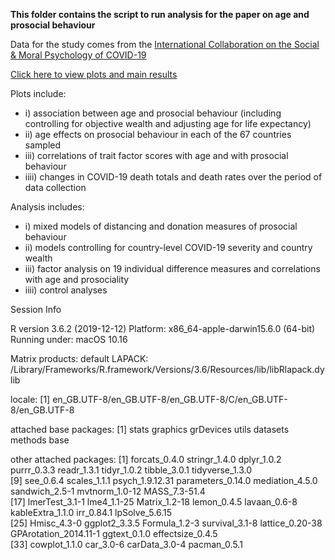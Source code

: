 **This folder contains the script to run analysis for the paper on age and prosocial behaviour**

Data for the study comes from the [International Collaboration on the Social & Moral Psychology of COVID-19](https://icsmp-covid19.netlify.app/)

[Click here to view plots and main results](https://github.com/SDN-lab/Analysis_age_prosocial/blob/master/Analysis.md)

Plots include:

- i) association between age and prosocial behaviour (including controlling for objective wealth and adjusting age for life expectancy)
- ii) age effects on prosocial behaviour in each of the 67 countries sampled
- iii) correlations of trait factor scores with age and with prosocial behaviour
- iiii) changes in COVID-19 death totals and death rates over the period of data collection

Analysis includes:

- i) mixed models of distancing and donation measures of prosocial behaviour
- ii) models controlling for country-level COVID-19 severity and country wealth
- iii) factor analysis on 19 individual difference measures and correlations with age and prosociality
- iiii) control analyses

Session Info

R version 3.6.2 (2019-12-12)Platform: x86_64-apple-darwin15.6.0 (64-bit)Running under: macOS  10.16Matrix products: defaultLAPACK: /Library/Frameworks/R.framework/Versions/3.6/Resources/lib/libRlapack.dyliblocale:[1] en_GB.UTF-8/en_GB.UTF-8/en_GB.UTF-8/C/en_GB.UTF-8/en_GB.UTF-8attached base packages:[1] stats     graphics  grDevices utils     datasets  methods   base     other attached packages: [1] forcats_0.4.0         stringr_1.4.0         dplyr_1.0.2           purrr_0.3.3           readr_1.3.1           tidyr_1.0.2           tibble_3.0.1          tidyverse_1.3.0       [9] see_0.6.4             scales_1.1.1          psych_1.9.12.31       parameters_0.14.0     mediation_4.5.0       sandwich_2.5-1        mvtnorm_1.0-12        MASS_7.3-51.4        [17] lmerTest_3.1-1        lme4_1.1-25           Matrix_1.2-18         lemon_0.4.5           lavaan_0.6-8          kableExtra_1.1.0      irr_0.84.1            lpSolve_5.6.15       [25] Hmisc_4.3-0           ggplot2_3.3.5         Formula_1.2-3         survival_3.1-8        lattice_0.20-38       GPArotation_2014.11-1 ggtext_0.1.0          effectsize_0.4.5     [33] cowplot_1.1.0         car_3.0-6             carData_3.0-4         pacman_0.5.1         